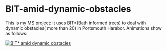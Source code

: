 # BIT-amid-dynamic-obstacles
This is my MS project: it uses BIT*(Bath informed trees) to deal with dynamic obstacles( more than 20) in Portsmouth Harabor.
Animations show as follows:

[![BIT* amid dynamic obstacles](https://www.youtube.com/watch?v=fBDD8p1X6kU)](https://www.youtube.com/watch?v=fBDD8p1X6kU)
